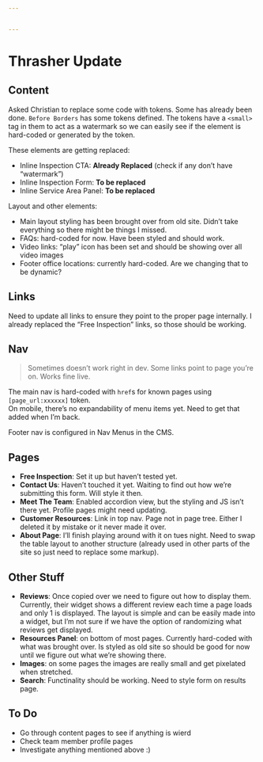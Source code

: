 ```yaml
---


---
```


<h1 id="thrasher-update">Thrasher Update</h1>
<h2 id="content">Content</h2>
<p>Asked Christian to replace some code with tokens.  Some has already been done.  <code>Before Borders</code> has some tokens defined.  The tokens have a <code>&lt;small&gt;</code> tag in them to act as a watermark so we can easily see if the element is hard-coded or generated by the token.</p>
<p>These elements are getting replaced:</p>
<ul>
<li>Inline Inspection CTA: <strong>Already Replaced</strong> (check if any don’t have “watermark”)</li>
<li>Inline Inspection Form: <strong>To be replaced</strong></li>
<li>Inline Service Area Panel: <strong>To be replaced</strong></li>
</ul>
<p>Layout and other elements:</p>
<ul>
<li>Main layout styling has been brought over from old site. Didn’t take everything so there might be things I missed.</li>
<li>FAQs: hard-coded for now.  Have been styled and should work.</li>
<li>Video links: “play” icon has been set and should be showing over all video images</li>
<li>Footer office locations: currently hard-coded. Are we changing that to be dynamic?</li>
</ul>
<h2 id="links">Links</h2>
<p>Need to update all links to ensure they point to the proper page internally.  I already replaced the “Free Inspection” links, so those should be working.</p>
<h2 id="nav">Nav</h2>
<blockquote>
<p>Sometimes doesn’t work right in dev.  Some links point to page you’re on.  Works fine live.</p>
</blockquote>
<p>The main nav is hard-coded with <code>href</code>s for known pages using <code>[page_url:xxxxxx]</code> token.<br>
On mobile, there’s no expandability of menu items yet.  Need to get that added when I’m back.</p>
<p>Footer nav is configured in Nav Menus in the CMS.</p>
<h2 id="pages">Pages</h2>
<ul>
<li><strong>Free Inspection</strong>: Set it up but haven’t tested yet.</li>
<li><strong>Contact Us</strong>: Haven’t touched it yet.  Waiting to find out how we’re submitting this form.  Will style it then.</li>
<li><strong>Meet The Team</strong>: Enabled accordion view, but the styling and JS isn’t there yet.  Profile pages might need updating.</li>
<li><strong>Customer Resources</strong>: Link in top nav. Page not in page tree.  Either I deleted it by mistake or it never made it over.</li>
<li><strong>About Page</strong>: I’ll finish playing around with it on tues night.  Need to swap the table layout to another structure (already used in other parts of the site so just need to replace some markup).</li>
</ul>
<h2 id="other-stuff">Other Stuff</h2>
<ul>
<li><strong>Reviews</strong>: Once copied over we need to figure out how to display them.  Currently, their widget shows a different review each time a page loads and only 1 is displayed.  The layout is simple and can be easily made into a widget, but I’m not sure if we have the option of randomizing what reviews get displayed.</li>
<li><strong>Resources Panel</strong>: on bottom of most pages.  Currently hard-coded with what was brought over. Is styled as old site so should be good for now until we figure out what we’re showing there.</li>
<li><strong>Images</strong>: on some pages the images are really small and get pixelated when stretched.</li>
<li><strong>Search</strong>: Functinality should be working.  Need to style form on results page.</li>
</ul>
<h2 id="to-do">To Do</h2>
<ul>
<li>Go through content pages to see if anything is wierd</li>
<li>Check team member profile pages</li>
<li>Investigate anything mentioned above :)</li>
</ul>

